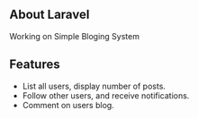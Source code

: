 ## About Laravel

Working on Simple Bloging System

## Features

* List all users, display number of posts.
* Follow other users, and receive notifications.
* Comment on users blog.

